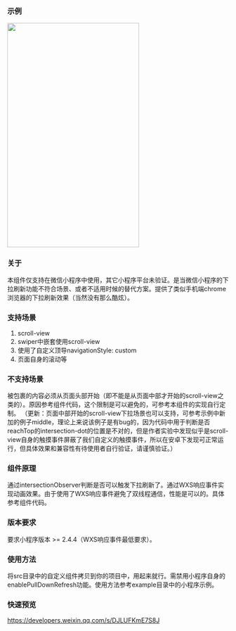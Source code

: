 ### 示例
<img src="./example.gif" width="300" height="510" />

### 关于
本组件仅支持在微信小程序中使用，其它小程序平台未验证。是当微信小程序的下拉刷新功能不符合场景、或者不适用时候的替代方案。提供了类似手机端chrome浏览器的下拉刷新效果（当然没有那么酷炫）。

### 支持场景
1. scroll-view
2. swiper中嵌套使用scroll-view
3. 使用了自定义顶导navigationStyle: custom
4. 页面自身的滚动等

### 不支持场景
被包裹的内容必须从页面头部开始（即不能是从页面中部才开始的scroll-view之类的）。原因参考组件代码，这个限制是可以避免的，可参考本组件的实现自行定制。
（更新：页面中部开始的scroll-view下拉场景也可以支持，可参考示例中新加的例子middle，理论上来说该例子是有bug的，因为代码中用于判断是否reachTop的intersection-dot的位置是不对的，但是作者实验中发现似乎是scroll-view自身的触摸事件屏蔽了我们自定义的触摸事件，所以在安卓下发现可正常运行，但具体效果和兼容性有待使用者自行验证，请谨慎验证。）

### 组件原理
通过intersectionObserver判断是否可以触发下拉刷新了。通过WXS响应事件实现动画效果。由于使用了WXS响应事件避免了双线程通信，性能是可以的。具体参考组件代码。

### 版本要求
要求小程序版本 >= 2.4.4（WXS响应事件最低要求）。

### 使用方法
将src目录中的自定义组件拷贝到你的项目中，用起来就行。需禁用小程序自身的enablePullDownRefresh功能。使用方法参考example目录中的小程序示例。

### 快速预览
https://developers.weixin.qq.com/s/DJLUFKmE7S8J
